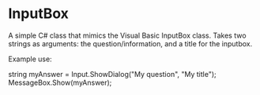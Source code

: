 # InputBox
A simple C# class that mimics the Visual Basic InputBox class.
Takes two strings as arguments: the question/information, and a title for the inputbox.

Example use:

string myAnswer = Input.ShowDialog("My question", "My title");
MessageBox.Show(myAnswer);
